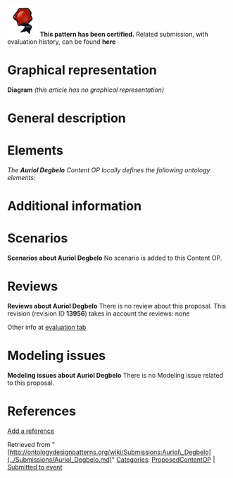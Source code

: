 [![](../images/thumb/b/b5/Certified.png/70px-Certified.png)](../Image/Certified.png.md "Certified.png") __This pattern has been certified.__
Related submission, with evaluation history, can be found __here__





#  Graphical representation


__Diagram__
_(this article has no graphical representation)_



#  General description


  




#  Elements


_The __Auriol Degbelo__ Content OP locally defines the following ontology elements:_



#  Additional information


#  Scenarios



__Scenarios about Auriol Degbelo__
No scenario is added to this Content OP.




#  Reviews



__Reviews about Auriol Degbelo__
There is no review about this proposal.
This revision (revision ID __13956__) takes in account the reviews: none


Other info at [evaluation tab](http://ontologydesignpatterns.org/wiki/index.php?title=Submissions:Auriol_Degbelo&action=evaluation "http://ontologydesignpatterns.org/wiki/index.php?title=Submissions:Auriol_Degbelo&action=evaluation")




  




#  Modeling issues



__Modeling issues about Auriol Degbelo__
There is no Modeling issue related to this proposal.




  




#  References


[Add a reference](index.php@title=Odp%253AAdd_reference&subject=Submissions%253AAuriol+Degbelo.html "http://ontologydesignpatterns.org/wiki/index.php?title=Odp:Add_reference&subject=Submissions%3AAuriol+Degbelo")


  






Retrieved from "[http://ontologydesignpatterns.org/wiki/Submissions:Auriol\_Degbelo](../Submissions/Auriol_Degbelo.md)"
 [Categories](http://ontologydesignpatterns.org/wiki/Special:Categories "Special:Categories"): [ProposedContentOP](../Category/ProposedContentOP.md "Category:ProposedContentOP") | [Submitted to event](../Category/Submitted_to_event.md "Category:Submitted to event")